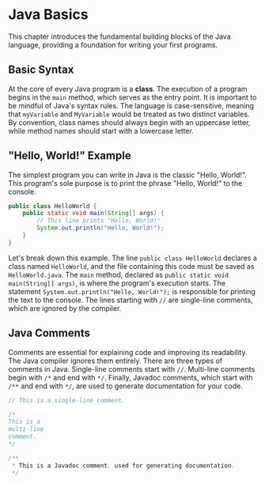 # Java Basics

This chapter introduces the fundamental building blocks of the Java language, providing a foundation for writing your first programs.

## Basic Syntax

At the core of every Java program is a **class**. The execution of a program begins in the `main` method, which serves as the entry point. It is important to be mindful of Java's syntax rules. The language is case-sensitive, meaning that `myVariable` and `MyVariable` would be treated as two distinct variables. By convention, class names should always begin with an uppercase letter, while method names should start with a lowercase letter.

## "Hello, World!" Example

The simplest program you can write in Java is the classic "Hello, World!". This program's sole purpose is to print the phrase "Hello, World!" to the console.

```java
public class HelloWorld {
    public static void main(String[] args) {
        // This line prints "Hello, World!"
        System.out.println("Hello, World!");
    }
}
```

Let's break down this example. The line `public class HelloWorld` declares a class named `HelloWorld`, and the file containing this code must be saved as `HelloWorld.java`. The `main` method, declared as `public static void main(String[] args)`, is where the program's execution starts. The statement `System.out.println("Hello, World!");` is responsible for printing the text to the console. The lines starting with `//` are single-line comments, which are ignored by the compiler.

## Java Comments

Comments are essential for explaining code and improving its readability. The Java compiler ignores them entirely. There are three types of comments in Java. Single-line comments start with `//`. Multi-line comments begin with `/*` and end with `*/`. Finally, Javadoc comments, which start with `/**` and end with `*/`, are used to generate documentation for your code.

```java
// This is a single-line comment.

/*
This is a
multi-line
comment.
*/

/**
 * This is a Javadoc comment, used for generating documentation.
 */
```
